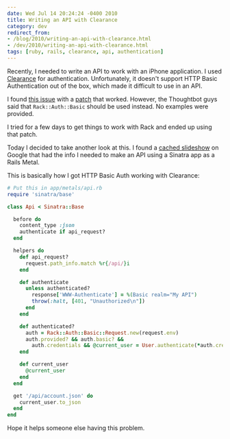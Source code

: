 ```yaml
---
date: Wed Jul 14 20:24:24 -0400 2010
title: Writing an API with Clearance
category: dev
redirect_from:
- /blog/2010/writing-an-api-with-clearance.html
- /dev/2010/writing-an-api-with-clearance.html
tags: [ruby, rails, clearance, api, authentication]
---
```


Recently, I needed to write an API to work with an iPhone application. I
used [Clearance](http://github.com/thoughtbot/clearance) for authentication.
Unfortunately, it doesn't support HTTP Basic Authentication out of the box,
which made it difficult to use in an API.

I found [this issue](http://github.com/thoughtbot/clearance/issues/34) with
a [patch](http://gist.github.com/159604) that worked. However, the
Thoughtbot guys said that `Rack::Auth::Basic` should be used instead. No
examples were provided.

I tried for a few days to get things to work with Rack and ended up using
that patch.

Today I decided to take another look at this. I found a
[cached slideshow](http://webcache.googleusercontent.com/search?q=cache:D1qO0ICwy8gJ:training.thoughtbot.com/slideshows/api+clearance+http+basic+auth&hl=en&client=safari&gl=us&strip=1)
on Google that had the info I needed to make an API
using a Sinatra app as a Rails Metal.

This is basically how I got HTTP Basic Auth working with Clearance:

```ruby
# Put this in app/metals/api.rb
require 'sinatra/base'

class Api < Sinatra::Base

  before do
    content_type :json
    authenticate if api_request?
  end

  helpers do
    def api_request?
      request.path_info.match %r{/api/}i
    end

    def authenticate
      unless authenticated?
        response['WWW-Authenticate'] = %(Basic realm="My API")
        throw(:halt, [401, "Unauthorized\n"])
      end
    end

    def authenticated?
      auth = Rack::Auth::Basic::Request.new(request.env)
      auth.provided? && auth.basic? &&
        auth.credentials && @current_user = User.authenticate(*auth.credentials)
    end

    def current_user
      @current_user
    end
  end

  get '/api/account.json' do
    current_user.to_json
  end
end
```

Hope it helps someone else having this problem.

[gist]: https://gist.github.com/itspriddle/476335
